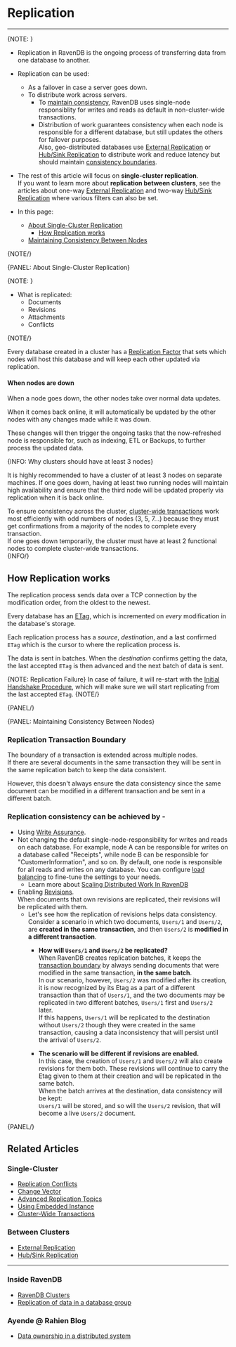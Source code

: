 ﻿# Replication
---

{NOTE: }

* Replication in RavenDB is the ongoing process of transferring data from one database to another.  

* Replication can be used:
   * As a failover in case a server goes down.  
   * To distribute work across servers.  
      * To [maintain consistency](../../../server/clustering/replication/replication#maintaining-consistency-between-nodes), 
        RavenDB uses single-node responsiblity for writes and reads as default in non-cluster-wide transactions.  
      * Distribution of work guarantees consistency when each node is responsible for a different database, 
        but still updates the others for failover purposes.  
        Also, geo-distributed databases use [External Replication](../../../server/ongoing-tasks/external-replication) 
        or [Hub/Sink Replication](../../../server/ongoing-tasks/hub-sink-replication) to distribute work and reduce latency 
        but should maintain [consistency boundaries](https://ayende.com/blog/196769-B/data-ownership-in-a-distributed-system).  

* The rest of this article will focus on **single-cluster replication**.  
  If you want to learn more about **replication between clusters**, see the articles about one-way [External Replication](../../../server/ongoing-tasks/external-replication) 
  and two-way [Hub/Sink Replication](../../../server/ongoing-tasks/hub-sink-replication) where various filters can also be set.  

* In this page: 
   * [About Single-Cluster Replication](../../../server/clustering/replication/replication#about-single-cluster-replication)
      * [How Replication works](../../../server/clustering/replication/replication#how-replication-works)
   * [Maintaining Consistency Between Nodes](../../../server/clustering/replication/replication#maintaining-consistency-between-nodes)

{NOTE/}

{PANEL: About Single-Cluster Replication}

{NOTE: }

* What is replicated:
   * Documents 
   * Revisions 
   * Attachments 
   * Conflicts  

{NOTE/}

Every database created in a cluster has a [Replication Factor](../../../server/clustering/distribution/distributed-database) 
that sets which nodes will host this database and will keep each other updated via replication. 

#### When nodes are down

When a node goes down, the other nodes take over normal data updates.  

When it comes back online, it will automatically be updated by the other nodes with any changes made while it was down.  

These changes will then trigger the ongoing tasks that the now-refreshed node is responsible for, 
such as indexing, ETL or Backups, to further process the updated data.

{INFO: Why clusters should have at least 3 nodes} 

It is highly recommended to have a cluster of at least 3 nodes on separate machines. If one 
goes down, having at least two running nodes will maintain high availability and ensure that the 
third node will be updated properly via replication when it is back online.  

To ensure consistency across the cluster, [cluster-wide transactions](../../../server/clustering/cluster-transactions) 
work most efficiently with odd numbers of nodes (3, 5, 7...) because they must get confirmations 
from a majority of the nodes to complete every transaction.  
If one goes down temporarily, the cluster must have at least 2 functional nodes to complete cluster-wide transactions.  
{INFO/}


## How Replication works

The replication process sends data over a TCP connection by the modification order, from the oldest to the newest.   

Every database has an [ETag](../../../glossary/etag), which is incremented on _every_ modification in the database's storage.   

Each replication process has a _source_, _destination_, and a last confirmed `ETag` which is the cursor to where the replication process is.   

The data is sent in batches. When the _destination_ confirms getting the data, the last accepted `ETag` is then advanced and the next batch of data is sent. 

{NOTE: Replication Failure} 
In case of failure, it will re-start with the [Initial Handshake Procedure](../../../server/clustering/replication/advanced-replication), 
which will make sure we will start replicating from the last accepted `ETag`.
{NOTE/}

{PANEL/}

{PANEL: Maintaining Consistency Between Nodes}

### Replication Transaction Boundary

The boundary of a transaction is extended across multiple nodes.  
If there are several documents in the same transaction they will be sent in the same replication 
batch to keep the data consistent.  

However, this doesn't always ensure the data consistency since the same document can be modified in a different 
transaction and be sent in a different batch.  

### Replication consistency can be achieved by -  

* Using [Write Assurance](../../../client-api/session/saving-changes#waiting-for-replication---write-assurance).  
* Not changing the default single-node-responsibility for writes and reads on each database. For example, node A can be responsible for writes on a database called 
  "Receipts", while node B can be responsible for "CustomerInformation", and so on.
  By default, one node is responsible for all reads and writes on any database.
  You can configure [load balancing](../../../client-api/session/configuration/use-session-context-for-load-balancing) 
  to fine-tune the settings to your needs.
     * Learn more about [Scaling Distributed Work In RavenDB](https://ravendb.net/learn/inside-ravendb-book/reader/4.0/7-scaling-distributed-work-in-ravendb) 
* Enabling [Revisions](../../../server/extensions/revisions).  
  When documents that own revisions are replicated, their revisions will be replicated with them.  
   * Let's see how the replication of revisions helps data consistency.
     Consider a scenario in which two documents, `Users/1` and `Users/2`, 
     are **created in the same transaction**, and then `Users/2` is **modified 
     in a different transaction**.  
       * **How will `Users/1` and `Users/2` be replicated?**  
        When RavenDB creates replication batches, it keeps the 
        [transaction boundary](../../../server/clustering/replication/replication#replication-transaction-boundary) 
        by always sending documents that were modified in the same transaction, 
        **in the same batch**.  
        In our scenario, however, `Users/2` was modified after its creation, it 
        is now recognized by its Etag as a part of a different transaction than 
        that of `Users/1`, and the two documents may be replicated in two different 
        batches, `Users/1` first and `Users/2` later.  
        If this happens, `Users/1` will be replicated to the destination without `Users/2` 
        though they were created in the same transaction, causing a data inconsistency that 
        will persist until the arrival of `Users/2`.  
     
       * **The scenario will be different if revisions are enabled.**  
        In this case, the creation of `Users/1` and `Users/2` will also create revisions 
        for them both. These revisions will continue to carry the Etag given to them 
        at their creation and will be replicated in the same batch.  
        When the batch arrives at the destination, data consistency will be kept:  
        `Users/1` will be stored, and so will the `Users/2` revision, that will become 
        a live `Users/2` document.  

{PANEL/}

## Related Articles  

### Single-Cluster

- [Replication Conflicts](../../../server/clustering/replication/replication-conflicts)
- [Change Vector](../../../server/clustering/replication/change-vector)
- [Advanced Replication Topics](../../../server/clustering/replication/advanced-replication)
- [Using Embedded Instance](../../../server/clustering/replication/replication-and-embedded-instance)
- [Cluster-Wide Transactions](../../../server/clustering/cluster-transactions)

### Between Clusters

- [External Replication](../../../server/ongoing-tasks/external-replication)
- [Hub/Sink Replication](../../../server/ongoing-tasks/hub-sink-replication)

---

### Inside RavenDB

- [RavenDB Clusters](https://ravendb.net/learn/inside-ravendb-book/reader/4.0/6-ravendb-clusters#an-overview-of-a-ravendb-cluster)
- [Replication of data in a database group](https://ravendb.net/learn/inside-ravendb-book/reader/4.0/6-ravendb-clusters#replication-of-data-in-a-database-group)

### Ayende @ Rahien Blog

- [Data ownership in a distributed system](https://ayende.com/blog/196769-B/data-ownership-in-a-distributed-system)
